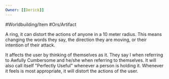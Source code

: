 ```yaml
---
Owner: [[Derick]]
---
```

#Worldbuilding/Item #Ors/Artifact 

A ring, it can distort the actions of anyone in a 10 meter radius. This means changing the words they say, the direction they are moving, or their intention of their attack. 

It affects the user by thinking of themselves as it. They say I when referring to Awfully Cumbersome and he/she when referring to themselves. It will also call itself "Perfectly Useful" whenever a person is holding it. Whenever it feels is most appropriate, it will distort the actions of the user. 